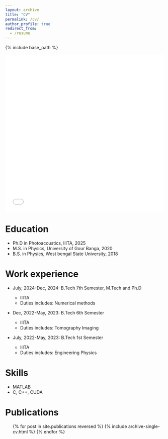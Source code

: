 ```yaml
---
layout: archive
title: "CV"
permalink: /cv/
author_profile: true
redirect_from:
  - /resume
---
```


{% include base_path %}

<iframe src="/files/cv.pdf" width="100%" height="500" frameborder="no" border="0" marginwidth="0" marginheight="0"></iframe>

Education
======
* Ph.D in Photoacoustics, IIITA, 2025 
* M.S. in Physics, University of Gour Banga, 2020
* B.S. in Physics, West bengal State University, 2018

Work experience
======
* July, 2024-Dec, 2024: B.Tech 7th Semester, M.Tech and Ph.D
  * IIITA
  * Duties includes: Numerical methods

* Dec, 2022-May, 2023: B.Tech 6th Semester
  * IIITA
  * Duties includes: Tomography Imaging

* July, 2022-May, 2023: B.Tech 1st Semester
  * IIITA
  * Duties includes: Engineering Physics
  
Skills
======
* MATLAB
* C, C++, CUDA

Publications
======
  <ul>{% for post in site.publications reversed %}
    {% include archive-single-cv.html %}
  {% endfor %}</ul>
  

